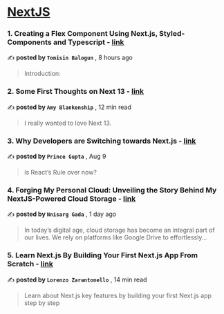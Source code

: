 
<h1><a href=https://medium.com/tag/nextjs/recommended target="_blank" rel="noopener noreferrer">NextJS</a></h1>
<h3>1. Creating a Flex Component Using Next.js, Styled-Components and Typescript - <a href=https://medium.com/javascript-in-plain-english/creating-a-flex-component-using-next-js-styled-components-and-typescript-4bb744fbc3d8?source=tag_recommended_feed---------0-84----------nextjs----------4604c5c4_a691_4ce3_b0cf_c3a3faaf19a9------- target="_blank" rel="noopener noreferrer">link</a></h3>

✍️ **posted by `Tomisin Balogun`** <date> , 8 hours ago</date>

<blockquote>Introduction:</blockquote>

<h3>2. Some First Thoughts on Next 13 - <a href=https://medium.com/better-programming/some-first-thoughts-on-next-13-922a6a6c5200?source=tag_recommended_feed---------1-107----------nextjs----------4604c5c4_a691_4ce3_b0cf_c3a3faaf19a9------- target="_blank" rel="noopener noreferrer">link</a></h3>

✍️ **posted by `Amy Blankenship`** <date> , 12 min read</date>

<blockquote>I really wanted to love Next 13.</blockquote>

<h3>3. Why Developers are Switching towards Next.js - <a href=https://medium.com/gitconnected/why-developers-are-switching-towards-next-js-c97ed7178a5d?source=tag_recommended_feed---------2-85----------nextjs----------4604c5c4_a691_4ce3_b0cf_c3a3faaf19a9------- target="_blank" rel="noopener noreferrer">link</a></h3>

✍️ **posted by `Prince Gupta`** <date> , Aug 9</date>

<blockquote>is React’s Rule over now?</blockquote>

<h3>4. Forging My Personal Cloud: Unveiling the Story Behind My NextJS-Powered Cloud Storage - <a href=https://medium.com/@gadannisarg/forging-my-personal-cloud-unveiling-the-story-behind-my-nextjs-powered-cloud-storage-97bee992d034?source=tag_recommended_feed---------3-84----------nextjs----------4604c5c4_a691_4ce3_b0cf_c3a3faaf19a9------- target="_blank" rel="noopener noreferrer">link</a></h3>

✍️ **posted by `Nnisarg Gada`** <date> , 1 day ago</date>

<blockquote>In today’s digital age, cloud storage has become an integral part of our lives. We rely on platforms like Google Drive to effortlessly…</blockquote>

<h3>5. Learn Next.js By Building Your First Next.js App From Scratch - <a href=https://medium.com/gitconnected/learn-next-js-by-building-your-first-next-js-app-from-scratch-8ec7cc93a9cb?source=tag_recommended_feed---------4-107----------nextjs----------4604c5c4_a691_4ce3_b0cf_c3a3faaf19a9------- target="_blank" rel="noopener noreferrer">link</a></h3>

✍️ **posted by `Lorenzo Zarantonello`** <date> , 14 min read</date>

<blockquote>Learn about Next.js key features by building your first Next.js app step by step</blockquote>


